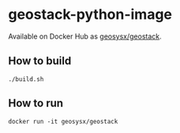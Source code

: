 # geostack-python-image

Available on Docker Hub as [geosysx/geostack](https://hub.docker.com/r/geosysx/geostack).


## How to build

```
./build.sh
```

## How to run
```
docker run -it geosysx/geostack
```
